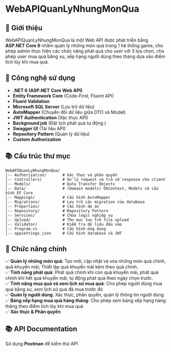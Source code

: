 # WebAPIQuanLyNhungMonQua

## 📌 Giới thiệu
WebAPIQuanLyNhungMonQua là một Web API được phát triển bằng **ASP.NET Core 6** nhằm quản lý những món quà trong 1 hệ thống game, cho phép admin thực hiện các chức năng phát quà cho user với 3 lựa chọn, cho phép user mua quà bằng xu, xếp hạng người dùng theo tháng dựa vào điểm tích lũy khi mua quà.

## 🚀 Công nghệ sử dụng
- **.NET 6 (ASP.NET Core Web API)**
- **Entity Framework Core** (Code-First, Fluent API)
- **Fluent Validation**
- **Microsoft SQL Server** (Lưu trữ dữ liệu)
- **AutoMapper** (Chuyển đổi dữ liệu giữa DTO và Model)
- **JWT Authentication** (Xác thực API)
- **Background job** (Đặt lịch phát quà tự động )
- **Swagger UI** (Tài liệu API)
- **Repository Pattern** (Quản lý dữ liệu)
- **Custom Authorization**

## 📚 Cấu trúc thư mục
```
WebAPIQuanLyNhungMonQua/
│-- Authorization/       # Xác thực và phân quyền
│-- Controllers/         # Xử lý request và trả về response cho client
│-- Models/              # Data Transfer Objects
│-- Data/                # (Domain models) DbContext, Models và cấu hình EF Core
│-- Mappings/            # Cấu hình AutoMapper
│-- Migrations/          # Lưu trữ các migration của database
│-- Properties/          # Cấu hình dự án
│-- Repository/          # Repository Pattern
│-- Services/            # Chứa logic nghiệp vụ
│-- Upload/              # Thư mục lưu trữ file upload
│-- Validator/           # Kiểm tra dữ liệu đầu vào
│-- Program.cs           # Cấu hình ứng dụng
│-- appsettings.json     # Cấu hình database và JWT
```

## 🔑 Chức năng chính
✅ **Quản lý những món quà**: Tạo mới, cập nhật và xóa những món quà chính, quà khuyến mãi; Thiết lập quà khuyến mãi kèm theo quà chính.      
✅ **Tính năng phát quà**: Phát quà chính khi còn quà khuyến mãi, phát quà chính khi hết quà khuyến mãi, tự động phát quà theo ngày chọn trước.    
✅ **Tính năng mua quà và xem lịch sử mua quà**: Cho phép người dùng mua quà bằng xu, xem lịch sử quà đã mua trước đó      
✅ **Quản lý người dùng**: Xác thực, phân quyền, quản lý thông tin người dùng        
✅ **Bảng xếp hạng mua quà hàng tháng**: Cho phép xem bảng xếp hạng hàng tháng theo điểm tích lũy khi mua quà           
✅ **Xác thực & Phân quyền**     

## 📚 API Documentation
Sử dụng **Postman** để kiểm thử API
